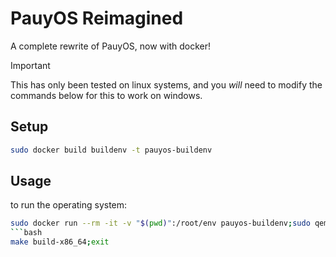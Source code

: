 # PauyOS Reimagined

A complete rewrite of PauyOS, now with docker!

> [!IMPORTANT]
> This has only been tested on linux systems, and you *will* need to modify the commands below for this to work on windows.

## Setup
```bash
sudo docker build buildenv -t pauyos-buildenv
```

## Usage
to run the operating system:
```bash
sudo docker run --rm -it -v "$(pwd)":/root/env pauyos-buildenv;sudo qemu-system-x86_64 dist/x86_64/kernel.iso ```
```bash
make build-x86_64;exit
```